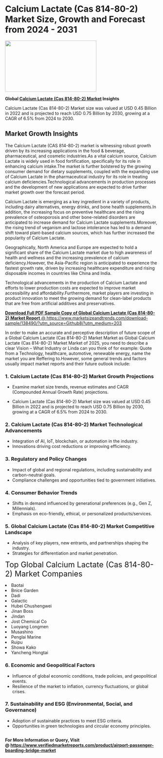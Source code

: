 <H1>Calcium Lactate (Cas 814-80-2) Market Size, Growth and Forecast from 2024 - 2031</H1><img class="aligncenter size-medium wp-image-584254" src="https://thirdeyenews.in/wp-content/uploads/2024/09/Global-Market-Research-300x168.jpeg" alt="" width="300" height="168" /><p><strong>Global&nbsp;<a href="https://www.marketsizeandtrends.com/download-sample/138490/?utm_source=Github8j?utm_medium=203">Calcium Lactate (Cas 814-80-2) Market</a> Insights</strong></p><p>Calcium Lactate (Cas 814-80-2) Market size was valued at USD 0.45 Billion in 2022 and is projected to reach USD 0.75 Billion by 2030, growing at a CAGR of 6.5% from 2024 to 2030.</p><p><!DOCTYPE html> <html lang="en"> <head> <meta charset="UTF-8"> <meta name="viewport" content="width=device-width, initial-scale=1.0"> <title>Calcium Lactate Market Growth Insights</title> </head> <body> <h2>Market Growth Insights</h2> <p> The Calcium Lactate (CAS 814-80-2) market is witnessing robust growth driven by its increasing applications in the food & beverage, pharmaceutical, and cosmetic industries.As a vital calcium source, Calcium Lactate is widely used in food fortification, specifically for its role in enhancing calcium intake.The market is further bolstered by the growing consumer demand for dietary supplements, coupled with the expanding use of Calcium Lactate in the pharmaceutical industry for its role in treating calcium deficiencies.Technological advancements in production processes and the development of new applications are expected to drive further market growth over the forecast period.</p> <p> <a href="#"></a> </p> <p> Calcium Lactate is emerging as a key ingredient in a variety of products, including dairy alternatives, energy drinks, and bone health supplements.In addition, the increasing focus on preventive healthcare and the rising prevalence of osteoporosis and other bone-related disorders are anticipated to increase demand for Calcium Lactate supplements.Moreover, the rising trend of veganism and lactose intolerance has led to a demand shift toward plant-based calcium sources, which has further increased the popularity of Calcium Lactate.</p> <p> Geographically, North America and Europe are expected to hold a significant share of the Calcium Lactate market due to high awareness of health and wellness and the increasing prevalence of calcium deficiency.However, the Asia-Pacific region is anticipated to experience the fastest growth rate, driven by increasing healthcare expenditure and rising disposable incomes in countries like China and India.</p> <p> Technological advancements in the production of Calcium Lactate and efforts to lower production costs are expected to improve market accessibility and affordability.Furthermore, market players are investing in product innovation to meet the growing demand for clean-label products that are free from artificial additives and preservatives.</p> <p> <a href="#"></p><p><span class=""><strong>Download Full PDF Sample Copy of Global Calcium Lactate (Cas 814-80-2) Market Report</strong> @ <a href="https://www.marketsizeandtrends.com/download-sample/138490/?utm_source=Github8j?utm_medium=203" target="_blank">https://www.marketsizeandtrends.com/download-sample/138490/?utm_source=Github8j?utm_medium=203</a></span></p><p>In order to make an accurate and perceptive description of future scope of a Global&nbsp;Calcium Lactate (Cas 814-80-2) Market Market as Global&nbsp;Calcium Lactate (Cas 814-80-2) Market Market of 2025, you need to describe a clear Vision &ndash; What Industry or Linda can you think of for example: Quote from a Technology, healthcare, automotive, renewable energy, name the market you are Reffering to.However, some general trends and factors usually impact market reports and their future outlook include:</p><h3>1.&nbsp;<strong>Calcium Lactate (Cas 814-80-2) Market Growth Projections</strong></h3><ul><li>Examine market size trends, revenue estimates and CAGR (Compounded Annual Growth Rate) projections.</li><li><p>Calcium Lactate (Cas 814-80-2) Market size was valued at USD 0.45 Billion in 2022 and is projected to reach USD 0.75 Billion by 2030, growing at a CAGR of 6.5% from 2024 to 2030.</p></li></ul><h3>2.&nbsp;<strong>Calcium Lactate (Cas 814-80-2) Market Technological Advancements</strong></h3><ul><li>Integration of AI, IoT, blockchain, or automation in the industry.</li><li>Innovations driving cost reductions or improving efficiency.</li></ul><h3>3.&nbsp;<strong>Regulatory and Policy Changes</strong></h3><ul><li>Impact of global and regional regulations, including sustainability and carbon-neutral goals.</li><li>Compliance challenges and opportunities tied to government initiatives.</li></ul><h3>4.&nbsp;<strong>Consumer Behavior Trends</strong></h3><ul><li>Shifts in demand influenced by generational preferences (e.g., Gen Z, Millennials).</li><li>Emphasis on eco-friendly, ethical, or personalized products/services.</li></ul><h3>5.&nbsp;<strong>Global Calcium Lactate (Cas 814-80-2) Market Competitive Landscape</strong></h3><ul><li>Analysis of key players, new entrants, and partnerships shaping the industry.</li><li>Strategies for differentiation and market penetration.</li></ul><p data-pm-slice="1 1 []"><span style="color: inherit; font-family: inherit; font-size: 25px;">Top Global Calcium Lactate (Cas 814-80-2) Market Companies</span></p><div class="" data-test-id=""><p><li>Baotai</li><li> Bnice Garden</li><li> Dadi</li><li> Galactic</li><li> Hubei Chushengwei</li><li> Jinan Boss</li><li> Jindan</li><li> Jost Chemical Co</li><li> Luoyang Longmen</li><li> Musashino</li><li> Penglai Marine</li><li> Ruipu</li><li> Showa Kako</li><li> Yancheng Hongtai</li></p></div><h3>6.&nbsp;<strong>Economic and Geopolitical Factors</strong></h3><ul><li>Influence of global economic conditions, trade policies, and geopolitical events.</li><li>Resilience of the market to inflation, currency fluctuations, or global crises.</li></ul><h3>7.&nbsp;<strong>Sustainability and ESG (Environmental, Social, and Governance)</strong></h3><ul><li>Adoption of sustainable practices to meet ESG criteria.</li><li>Opportunities in green technologies and circular economy principles.</li></ul><h2><strong style="font-size: 14px;">For More Information or Query, Visit @&nbsp;</strong><a style="background-color: #ffffff; font-size: 14px;" href="https://www.marketsizeandtrends.com/report/calcium-lactate-cas-814-80-2-market/" target="_blank">https://www.verifiedmarketreports.com/product/airport-passenger-boarding-bridge-market</a></h2>